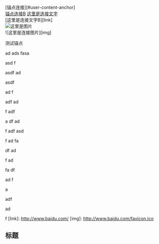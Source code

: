 [锚点连接][#user-content-anchor]  
[锚点连接B](#user-content-anchor)
[这里是连接文字](http://www.baidu.com/)  
[这里是连接文字B][link]  
![这里是图片](http://www.baidu.com/favicon.ico)  
![这里是连接图片][img]  

[#anchor]: 这里是锚点

测试锚点

ad
ads
fasa



asd
f

asdf
ad

asdf


ad
f


adf
ad


f
adf


a
df
ad


f
adf
asd



f
ad
fa



df
ad


f
ad


fa
df


ad
f


a



adf


ad


f
[link]: http://www.baidu.com/
[img]: http://www.baidu.com/favicon.ico




<a id="anchor"></a>
<a id="test"></a>

<h2 id="anchor">标题</h2>
